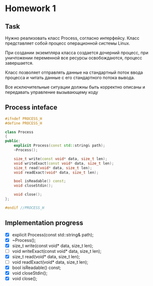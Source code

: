 # Homework 1

## Task

Нужно реализовать класс Process, согласно интерфейсу.
Класс представляет собой процесс операционной системы
Linux.

При создании экземпляра класса создается дочерний
процесс, при уничтожении переменной все ресурсы
освобождаются, процесс завершается.

Класс позволяет отправлять данные на стандартный поток
ввода процесса и читать данные с его стандартного
потока вывода.

Все исключительные ситуации должны быть корректно
описаны и передавать управление вызывающему коду

## Process inteface

```cpp
#ifndef PROCESS_H
#define PROCESS_H

class Process
{
public:
    explicit Process(const std::string& path);
    ~Process();

    size_t write(const void* data, size_t len);
    void writeExact(const void* data, size_t len);
    size_t read(void* data, size_t len);
    void readExact(void* data, size_t len);

    bool isReadable() const;
    void closeStdin();

    void close();
};

#endif //PROCESS_H
```

## Implementation progress

- [x] explicit Process(const std::string& path);
- [x] ~Process();
- [x] size_t write(const void* data, size_t len);
- [ ] void writeExact(const void* data, size_t len);
- [x] size_t read(void* data, size_t len);
- [ ] void readExact(void* data, size_t len);
- [x] bool isReadable() const;
- [x] void closeStdin();
- [x] void close();
